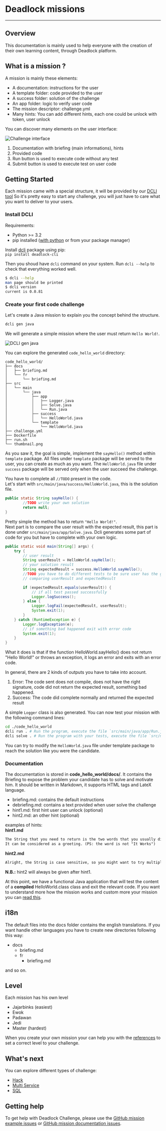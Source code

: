 # Deadlock missions

---

## Overview

This documentation is mainly used to help everyone with the creation of their own learning content, through Deadlock platform.

## What is a mission ?
A mission is mainly these elements:

* A documentation: instructions for the user
* A template folder: code provided to the user
* A success folder: solution of the challenge
* An app folder: logic to verify user code
* The mission descriptor: challenge.yml
* Many hints: You can add different hints, each one could be unlock with token, user unlock 

You can discover many elements on the user interface:

![Challenge interface](img/challenge-interface.png)

1. Documentation with briefing (main informations), hints
2. Provided code
3. Run button is used to execute code without any test
4. Submit button is used to execute test on user code

## Getting Started
Each mission came with a special structure, it will be provided by our [DCLI tool](https://github.com/deadlock-resources/dcli)
So it's pretty easy to start any challenge, you will just have to care what you want to deliver to your users.

### Install DCLI
Requirements:

* Python >= 3.2
* pip installed ([with python](https://pip.pypa.io/en/stable/installing/) or from your package manager)

Install [dcli](https://pypi.org/project/deadlock-cli/) package using pip:  
`pip install deadlock-cli`  

Then you shoud have `dcli` command on your system. Run `dcli --help` to check that everything worked well.
``` bash
$ dcli --help
man page should be printed
$ dcli version
current is 0.0.81
```

### Create your first code challenge
Let's create a Java mission to explain you the concept behind the structure.
```bash
dcli gen java
```
We will generate a simple mission where the user must return `Hello World!`.

![DCLI gen java](img/dcli-gen-java.gif)

You can explore the generated `code_hello_world` directory:
```
code_hello_world/
├── docs
│   ├── briefing.md
│   └── fr
│       └── briefing.md
├── src
│   └── main
│       └── java
│           ├── app
│           │   ├── Logger.java
│           │   ├── Solve.java
│           │   └── Run.java
│           ├── success
│           │   └── HelloWorld.java
│           └── template
│               └── HelloWorld.java
├── challenge.yml
├── Dockerfile
├── run.sh
└── thumbnail.png

```

As you saw it, the goal is simple, implement the `sayHello()` method within `template` package.
All files under `template` package will be served to the user, you can create as much as you want.
The `HelloWorld.java` file under `success` package will be served only when the user succeed the challenge.

You have to complete all `//TODO` present in the code.  
Let's start with `src/main/java/success/HelloWorld.java`, this is the solution file.  
```java
public static String sayHello() {
        //TODO write your own solution
        return null;
}
```
Pretty simple the method has to return `"Hello World!"`.  
Next part is to compare the user result with the expected result, this part is done under `src/main/java/app/Solve.java`.
Dcli generates some part of code for you but have to complete with your own logic.
``` java
public static void main(String[] args) {
    try {
        // user result
        String userResult = HelloWorld.sayHello();
        // your solution result
        String expectedResult = success.HelloWorld.sayHello();
        //TODO you have to do different tests to be sure user has the good solution.
        // comparing userResult and expectedResult

        if (expectedResult.equals(userResult)) {
            // if all test passed successfully
            Logger.logSuccess();
        } else {
            Logger.logFail(expectedResult, userResult);
            System.exit(1);
        }
    } catch (RuntimeException e) {
        Logger.logException(e);
        // if something bad happened exit with error code
        System.exit(1);
    }
}
```
What it does is that if the function HelloWorld.sayHello() does not return "Hello World!" or throws an exception,
it logs an error and exits with an error code.

In general, there are 2 kinds of outputs you have to take into account.

1. Error: The code sent does not compile, does not have the right signature, code did not return the expected result, something bad happened.
2. Success: The code did complete normally and returned the expected result

A simple `Logger` class is also generated. You can now test your mission with the following command lines:
```bash
cd ./code_hello_world
dcli run . # Run the program, execute the file `src/main/java/app/Run.java`
dcli solve . # Run the program with your tests, execute the file `src/main/java/app/Solve.java`
```
You can try to modify the `HelloWorld.java` file under template package to reach the solution like you were the candidate.

### Documentation
The documentation is stored in **code_hello_world/docs/**.
It contains the Briefing to expose the problem your candidate has to solve and motivate him.
It should be written in Markdown, it supports HTML tags and LateX language.

* briefing.md: contains the default instructions
* debriefing.md: contains a text provided when user solve the challenge
* hint1.md: first hint user can unlock (optional)
* hint2.md: an other hint (optional)

examples of hints:  
**hint1.md**
```Markdown
The String that you need to return is the two words that you usually display when you start learning a language for instance.
It can be considered as a greeting. (PS: the word is not "It Works")
```

**hint2.md**
```Markdown
Alright, the String is case sensitive, so you might want to try multiple cases. Also, we were very emotional when we wrote this challenge, and decided to end the phrase with a "!"
```

**N.B.:** hint2 will always be given after hint1.

At this point, we have a functional Java application that will test the content of a **compiled** HelloWorld.class class and exit the relevant code.
If you want to understand more how the mission works and custom more your mission you can [read this](how-does-it-work.md).


## i18n
The default files into the docs folder contains the english translations.
If you want handle other languages you have to create new directories following this way:

* docs
    * briefing.md
    * fr
        * briefing.md

and so on.

## Level
Each mission has his own level

 - Jajarbinks (easiest)
 - Ewok
 - Padawan
 - Jedi
 - Master (hardest)  

When you create your own mission your can help you with the [references](./reference.md) to set a correct level
to your challenge.

## What's next
You can explore different types of challenge:

* [Hack](challenge-types/hack.md)
* [Multi Service](challenge-types/multi-service.md)
* [SQL](challenge-types/sql.md)


## Getting help
To get help with Deadlock Challenge, please use the [GitHub mission example issues](https://github.com/deadlock-resources/challenge-examples/issues) or [GitHub mission documentation issues](https://github.com/deadlock-resources/challenge-documentation/issues).